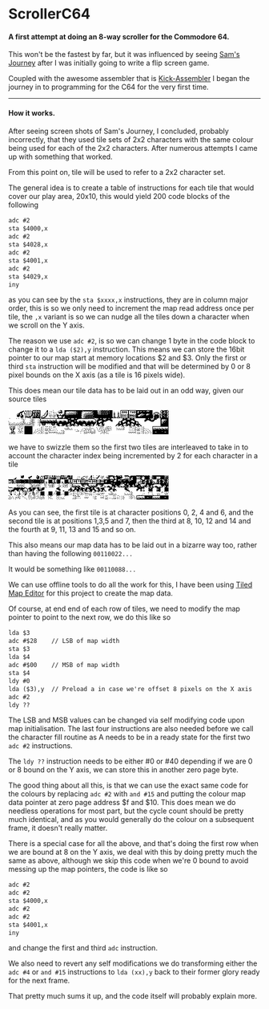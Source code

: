 # ScrollerC64
#### A first attempt at doing an 8-way scroller for the Commodore 64.

This won't be the fastest by far, but it was influenced by seeing [Sam's Journey](https://www.knightsofbytes.games/samsjourney) after I was initially going to write a flip screen game.

Coupled with the awesome assembler that is [Kick-Assembler](http://www.theweb.dk/KickAssembler/Main.html#frontpage) I began the journey in to programming for the C64 for the very first time.

- - - - 
#### How it works.

After seeing screen shots of Sam's Journey, I concluded, probably incorrectly, that they used tile sets of 2x2 characters with the same colour being used for each of the 2x2 characters.  After numerous attempts I came up with something that worked. 

From this point on, tile will be used to refer to a 2x2 character set.

The general idea is to create a table of instructions for each tile that would cover our play area, 20x10, this would yield 200 code blocks of the following
```
adc #2
sta $4000,x
adc #2
sta $4028,x
adc #2
sta $4001,x
adc #2
sta $4029,x
iny
```
as you can see by the `sta $xxxx,x` instructions, they are in column major order, this is so we only need to increment the map read address once per tile, the `,x` variant is so we can nudge all the tiles down a character when we scroll on the Y axis.

The reason we use `adc #2`, is so we can change 1 byte in the code block to change it to a `lda ($2),y` instruction.  This means we can store the 16bit pointer to our map start at memory locations $2 and $3.  Only the first or third `sta` instruction will be modified and that will be determined by 0 or 8 pixel bounds on the X axis (as a tile is 16 pixels wide).

This does mean our tile data has to be laid out in an odd way, given our source tiles

![picture alt](https://raw.githubusercontent.com/HexTank/ScrollerC64/master/blocks.bmp "Normal tiles")

we have to swizzle them so the first two tiles are interleaved to take in to account the character index being incremented by 2 for each character in a tile


![picture alt](https://raw.githubusercontent.com/HexTank/ScrollerC64/master/blocksswizzle.bmp "Swizzled tiles")

As you can see, the first tile is at character positions 0, 2, 4 and 6, and the second tile is at positions 1,3,5 and 7, then the third at 8, 10, 12 and 14 and the fourth at 9, 11, 13 and 15 and so on.

This also means our map data has to be laid out in a bizarre way too, rather than having the following
```00110022...```

It would be something like
```00110088...```

We can use offline tools to do all the work for this, I have been using 
[Tiled Map Editor](http://www.mapeditor.org/) for this project to create the map data.

Of course, at end end of each row of tiles, we need to modify the map pointer to point to the next row, we do this like so
```
lda $3
adc #$28	// LSB of map width
sta $3
lda $4
adc #$00	// MSB of map width
sta $4
ldy #0
lda ($3),y	// Preload a in case we're offset 8 pixels on the X axis
adc #2
ldy ??
```

The LSB and MSB values can be changed via self modifying code upon map initialisation.  The last four instructions are also needed before we call the character fill routine as A needs to be in a ready state for the first two `adc #2` instructions.

The `ldy ??` instruction needs to be either #0 or #40 depending if we are 0 or 8 bound on the Y axis, we can store this in another zero page byte. 

The good thing about all this, is that we can use the exact same code for the colours by replacing `adc #2` with `and #15` and putting the colour map data pointer at zero page address $f and $10.  This does mean we do needless operations for most part, but the cycle count should be pretty much identical, and as you would generally do the colour on a subsequent frame, it doesn't really matter.

There is a special case for all the above, and that's doing the first row when we are bound at 8 on the Y axis, we deal with this by doing pretty much the same as above, although we skip this code when we're 0 bound to avoid messing up the map pointers, the code is like so

```
adc #2
adc #2
sta $4000,x
adc #2
adc #2
sta $4001,x
iny
```

and change the first and third `adc` instruction.

We also need to revert any self modifications we do transforming either the `adc #4` or `and #15` instructions to `lda (xx),y` back to their former glory ready for the next frame.

That pretty much sums it up, and the code itself will probably explain more.


